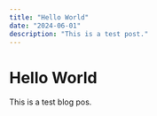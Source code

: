 ```yaml
---
title: "Hello World"
date: "2024-06-01"
description: "This is a test post."
---
```


# Hello World

This is a test blog pos.

